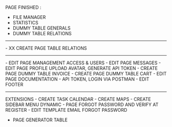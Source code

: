 PAGE FINISHED :
- FILE MANAGER
- STATISTICS
- DUMMY TABLE GENERALS
- DUMMY TABLE RELATIONS
<hr>
- XX CREATE PAGE TABLE RELATIONS
<hr>
- EDIT PAGE MANAGEMENT ACCESS & USERS
- EDIT PAGE MESSAGES
- EDIT PAGE PROFILE UPLOAD AVATAR, GENERATE API TOKEN
- CREATE PAGE DUMMY TABLE INVOICE
- CREATE PAGE DUMMY TABLE CART
- EDIT PAGE DOCUMENTATION
- API TOKEN, LOGIN VIA POSTMAN
- EDIT FOOTER
<hr>
EXTENSIONS
- CREATE TASK CALENDAR
- CREATE MAPS
- CREATE SIDEBAR MENU DYNAMIC
- PAGE FORGOT PASSWORD AND VERIFY AT REGISTER
- EDIT TEMPLATE EMAIL FORGOT PASSWORD

- PAGE GENERATOR TABLE
